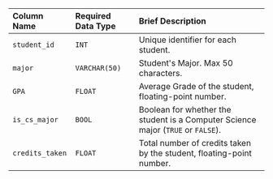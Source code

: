 | Column Name    | Required Data Type | Brief Description |
| :------------- | :---------------- | :---------------- |
| `student_id`   | `INT`             | Unique identifier for each student. |
| `major`        | `VARCHAR(50)`     | Student's Major. Max 50 characters. |
| `GPA`          | `FLOAT`           | Average Grade of the student, floating-point number. |
| `is_cs_major`  | `BOOL`            | Boolean for whether the student is a Computer Science major (`TRUE` or `FALSE`). |
| `credits_taken`| `FLOAT`           | Total number of credits taken by the student, floating-point number. |